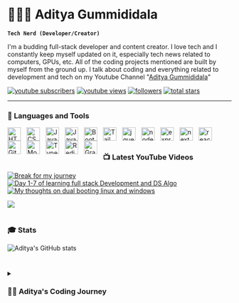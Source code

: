 # 👨🏻‍💻 Aditya Gummididala

**`Tech Nerd (Developer/Creator)`**

I'm a budding full-stack developer and content creator. I love tech and I constantly keep myself updated on it, especially tech news related to computers, GPUs, etc. All of the coding projects mentioned are built by myself from the ground up. I talk about coding and everything related to development and tech on my Youtube Channel "[Aditya Gummididala](https://www.youtube.com/channel/UCzhYMDkxp7fN8HSutUYhjTg)"

<p align="left">
      <a href="https://www.youtube.com/channel/UCzhYMDkxp7fN8HSutUYhjTg?sub_confirmation=1">
         <img alt="youtube subscribers" title="Subscribe to my YouTube channel" src="https://custom-icon-badges.demolab.com/youtube/channel/subscribers/UCzhYMDkxp7fN8HSutUYhjTg?color=%23E05D44&label=SUBSCRIBE&logo=video&logoColor=white&style=for-the-badge&labelColor=CE4630"/></a> 
      <a href="https://www.youtube.com/channel/UCzhYMDkxp7fN8HSutUYhjTg">
         <img alt="youtube views" title="YouTube views" src="https://custom-icon-badges.demolab.com/youtube/channel/views/UCzhYMDkxp7fN8HSutUYhjTg?color=%23E1AD0E&logo=eye&logoColor=white&style=for-the-badge&labelColor=C79600"/></a> 
      <a href="https://github.com/AdityaGummididala?tab=followers">
         <img alt="followers" title="Follow me on Github" src="https://custom-icon-badges.demolab.com/github/followers/AdityaGummididala?color=236ad3&labelColor=1155ba&style=for-the-badge&logo=person-add&label=Follow&logoColor=white"/></a>
      <a href="https://github.com/AdityaGummididala?tab=stars">
         <img alt="total stars" title="Total stars on GitHub" src="https://custom-icon-badges.demolab.com/github/stars/AdityaGummididala?color=55960c&style=for-the-badge&labelColor=488207&logo=star"/></a>
</p>

---

### 🧰 Languages and Tools

<img align="left" alt="HTMLT" width="30px" style="padding-right:10px;" src="https://cdn.jsdelivr.net/gh/devicons/devicon/icons/html5/html5-original.svg" />
<img align="left" alt="CSS" width="30px" style="padding-right:10px;" src="https://cdn.jsdelivr.net/gh/devicons/devicon/icons/css3/css3-original.svg" />
<img align="left" alt="JavaScript" width="30px" style="padding-right:10px;" src="https://cdn.jsdelivr.net/gh/devicons/devicon/icons/javascript/javascript-original.svg" />
<img align="left" alt="Java" width="30px" style="padding-right:10px;" src="https://cdn.jsdelivr.net/gh/devicons/devicon/icons/java/java-original.svg" />
<img align="left" alt="BootStrap" width="30px" style="padding-right:10px;" src="https://cdn.jsdelivr.net/gh/devicons/devicon/icons/bootstrap/bootstrap-original.svg" />
<img align="left" alt="Tailwind CSS" width="30px" style="padding-right:10px;" src="https://cdn.jsdelivr.net/gh/devicons/devicon/icons/tailwindcss/tailwindcss-original-wordmark.svg" />
<img align="left" alt="jquery" width="30px" style="padding-right:10px;" src="https://cdn.jsdelivr.net/gh/devicons/devicon/icons/jquery/jquery-original.svg" />
<img align="left" alt="node.js" width="30px" style="padding-right:10px;" src="https://cdn.jsdelivr.net/gh/devicons/devicon/icons/nodejs/nodejs-original.svg" />
<img align="left" alt="express.js" width="30px" style="padding-right:10px;" src="https://cdn.jsdelivr.net/gh/devicons/devicon/icons/express/express-original.svg" />
<img align="left" alt="next.js" width="30px" style="padding-right:10px;" src="https://cdn.jsdelivr.net/gh/devicons/devicon/icons/nextjs/nextjs-original-wordmark.svg" />
<img align="left" alt="react.js" width="30px" style="padding-right:10px;" src="https://cdn.jsdelivr.net/gh/devicons/devicon/icons/react/react-original.svg" />
<img align="left" alt="Github" width="30px" style="padding-right:10px;" src="https://cdn.jsdelivr.net/gh/devicons/devicon/icons/github/github-original.svg" />
<img align="left" alt="MongoDB" width="30px" style="padding-right:10px;" src="https://cdn.jsdelivr.net/gh/devicons/devicon/icons/mongodb/mongodb-original-wordmark.svg" />
<img align="left" alt="TypeScript" width="30px" style="padding-right:10px;" src="https://cdn.jsdelivr.net/gh/devicons/devicon/icons/typescript/typescript-original.svg" />
<img align="left" alt="Redis" width="30px" style="padding-right:10px;" src="https://cdn.jsdelivr.net/gh/devicons/devicon/icons/redis/redis-original.svg" />
<img align="left" alt="GraphQL" width="30px" style="padding-right:10px;" src="https://cdn.jsdelivr.net/gh/devicons/devicon/icons/graphql/graphql-plain.svg" />
<br />

#

### 📺 Latest YouTube Videos

<!-- BEGIN YOUTUBE-CARDS -->
[![Break for my journey](https://ytcards.demolab.com/?id=Ffk6PFm-xlE&title=Break+for+my+journey&timestamp=1660658364&background_color=%230d1117&title_color=%23ffffff&stats_color=%23dedede&width=250 "Break for my journey")](https://www.youtube.com/watch?v=Ffk6PFm-xlE)
[![Day 1-7 of learning full stack Development and DS Algo](https://ytcards.demolab.com/?id=gVbigtY8eMQ&title=Day+1-7+of+learning+full+stack+Development+and+DS+Algo&timestamp=1660234068&background_color=%230d1117&title_color=%23ffffff&stats_color=%23dedede&width=250 "Day 1-7 of learning full stack Development and DS Algo")](https://www.youtube.com/watch?v=gVbigtY8eMQ)
[![My thoughts on dual booting linux and windows](https://ytcards.demolab.com/?id=F7y7Lk7iE2M&title=My+thoughts+on+dual+booting+linux+and+windows&timestamp=1658849002&background_color=%230d1117&title_color=%23ffffff&stats_color=%23dedede&width=250 "My thoughts on dual booting linux and windows")](https://www.youtube.com/watch?v=F7y7Lk7iE2M)
<!-- END YOUTUBE-CARDS -->

[<img src="https://custom-icon-badges.demolab.com/badge/-Subscribe%20For%20More-red?style=for-the-badge&logo=video&logoColor=white"/>](https://www.youtube.com/channel/UCzhYMDkxp7fN8HSutUYhjTg?sub_confirmation=1)

#

### 🎓 Stats
![Aditya's GitHub stats](https://github-readme-stats.vercel.app/api?username=AdityaGummididala&show_icons=true&theme=gruvbox_light)


#

<details>
 <summary><h3>👨‍💻 Aditya's Coding Journey</h3></summary>
 It all started when I was 8 and I saw my dad doing something on his computer I asked him what he was doing something he said I'm programming that was the first time I heard the word "programming" few years down the lane I got the interest in game development so I started with c# for a few days then caught up with other works. Again I started coding after my 12th grade started with c again and then started learning c++ in college. 
   